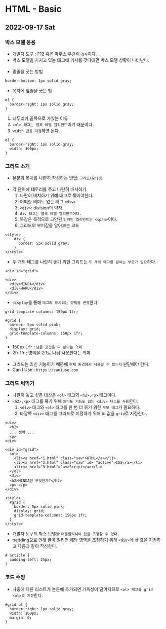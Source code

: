 # HTML - Basic
## 2022-09-17 Sat

### 박스 모델 응용
* 개발자 도구 : F12 혹은 마우스 우클릭 `검사`이다.
* 박스 모델을 가지고 있는 태그에 커서를 갖다대면 박스 모델 상황이 나타난다. 
<br><br>
* 밑줄을 긋는 방법
```
border-bottom: 1px solid gray;
```
* 목차에 옆줄을 긋는 법
```
ol {
  border-right: 1px solid gray;
}
```
 1. 테두리가 끝쪽으로 가있는 이유
 2. `<ol> 태그는 블록 레벨 엘리먼트`이기 때문이다.
 3. `width 값을 지정`하면 된다.
```
ol {
  border-right: 1px solid gray;
  width: 100px;
}
```

### 그리드 소개

* 본문과 목차를 나란히 작성하는 방법: `그리드(Grid)`
<br><br>
* 각 단어에 테두리를 주고 나란히 배치하기
  1. 나란히 배치하기 위해 태그로 묶어야한다.
  2. 어떠한 의미도 없는 태그 `<div>`
  3. `<div>`: division의 약자
  4. `div 태그는 블록 레벨 엘리먼트이다.`
  5. 똑같은 목적으로 고안된 `인라인 엘리먼트는 <span>`이다.
  6. 그리드의 부피감을 알아보는 코드
```
<style>
    div {
      border: 5px solid gray;
    }
</style>
```
* 두 개의 태그를 나란히 놓기 위한 그리드는 `두 개의 태그를 감싸는 부모가 필요`하다.
```
<div id="grid">
```
```
<div>
  <div>MINDA</div>
  <div>HARU</div>
</div>
```
* `display`를 통해 `태그의 표시되는 방법을 변경`한다.
```
grid-template-columns: 150px 1fr;
```
```
#grid {
  border: 5px solid pink;
  display: grid;
  grid-template-columns: 150px 1fr;
}
```
* 150px `1fr` : `남은 공간을 다 쓴다는 의미`
* 2fr 1fr : 영억을 2:1로 나눠 사용한다는 의미
<br><br>
* 그리드는 최신 기능이기 때문에 `현재 환경에서 사용할 수 있는지` 판단해야 한다.
* Can I Use : `https://caniuse.com`

### 그리드 써먹기

* 나란히 놓고 싶은 대상은 `<ol>` 태그와 `<h2>,<p>` 태그이다.
* `<h2>,<p>` 태그를 묶기 위해 `의미도 기능도 없는 <div> 태그를 사용`한다.
  1. `<div>` 태그와 `<ol>` 태그를 한 번 더 묶기 위한 `부모 태그`가 필요하다.
  2. 바깥쪽 `<div>` 태그를 그리드로 지정하기 위해 id 값을 `grid`로 지정한다.
```
<div>
  <h2>
  ... 생략 ...
  <p>
<div>
```
```
<div id="grid">
  <ol>
    <li><a href="1.html" class="saw">HTML</a></li>
    <li><a href="2.html" class="saw" id= "active">CSS</a></li>
    <li><a href="3.html">JavaScript</a></li>
  </ol>
  <div>
  <h2>MINDA란 무엇인가?</h2>
  <p> </p>
</div>
```
```
<style>
  #grid {
    border: 5px solid pink;
    display: grid;
    grid-template-columns: 150px 1fr;
  }
</style>
```
* 개발자 도구의 박스 모델을 `더블클릭하여 값을 조정할 수 있다.`
* padding으로 인해 글이 밀리면 해당 영역을 조정하기 위해 `<div>`에 id 값을 지정하고 다음과 같이 작성한다.
```
# article {
  padding-left: 25px;
}
```

### 코드 수정

* 나중에 다른 리스트가 본문에 추가되면 가독성이 떨어지므로 `<ol> 태그를 grid <ol>로 지정`한다.
```
#grid ol {
  border-right: 1px solid gray;
  width: 100px;
  margin: 0;
}
```